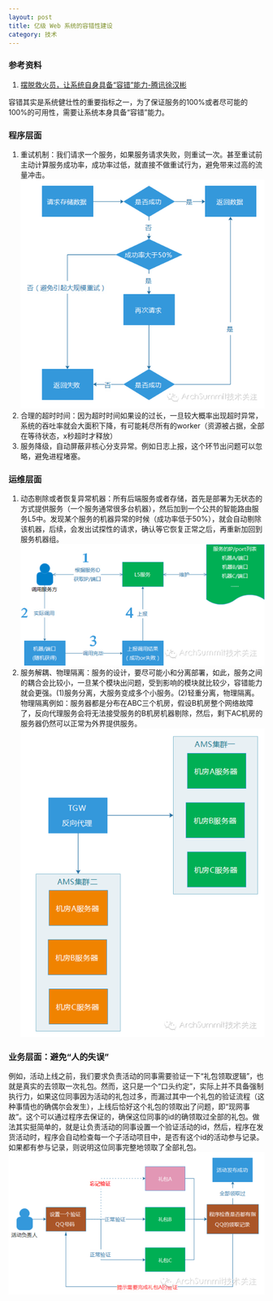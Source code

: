 ```yaml
---
layout: post
title: 亿级 Web 系统的容错性建设
category: 技术
---
```


### 参考资料
1. [摆脱救火员，让系统自身具备“容错”能力-腾讯徐汉彬](http://mp.weixin.qq.com/s?__biz=MzI4NzE1NTYyMg==&mid=402483623&idx=1&sn=43ba706e3919bec0661fe338bdeba3da)

容错其实是系统健壮性的重要指标之一，为了保证服务的100%或者尽可能的100%的可用性，需要让系统本身具备“容错”能力。

### 程序层面
1. 重试机制：我们请求一个服务，如果服务请求失败，则重试一次。甚至重试前主动计算服务成功率，成功率过低，就直接不做重试行为，避免带来过高的流量冲击。<br />![](/static/image/20160330_1.png)
2. 合理的超时时间：因为超时时间如果设的过长，一旦较大概率出现超时异常，系统的吞吐率就会大面积下降，有可能耗尽所有的worker（资源被占据，全部在等待状态，x秒超时才释放）
3. 服务降级，自动屏蔽非核心分支异常。例如日志上报，这个环节出问题可以忽略，避免进程堵塞。

### 运维层面
1. 动态剔除或者恢复异常机器：所有后端服务或者存储，首先是部署为无状态的方式提供服务（一个服务通常很多台机器），然后加到一个公共的智能路由服务L5中。发现某个服务的机器异常的时候（成功率低于50%），就会自动剔除该机器，后续，会发出试探性的请求，确认等它恢复正常之后，再重新加回到服务机器组。<br />![](/static/image/20160330_3.png)
2. 服务解耦、物理隔离：服务的设计，要尽可能小和分离部署，如此，服务之间的耦合会比较小，一旦某个模块出问题，受到影响的模块就比较少，容错能力就会更强。(1)服务分离，大服务变成多个小服务。(2)轻重分离，物理隔离。物理隔离例如：服务器都是分布在ABC三个机房，假设B机房整个网络故障了，反向代理服务会将无法接受服务的B机房机器剔除，然后，剩下AC机房的服务器仍然可以正常为外界提供服务。<br />![](/static/image/20160330_4.png)

### 业务层面：避免“人的失误”
例如，活动上线之前，我们要求负责活动的同事需要验证一下“礼包领取逻辑”，也就是真实的去领取一次礼包。然而，这只是一个“口头约定”，实际上并不具备强制执行力，如果这位同事因为活动的礼包过多，而漏过其中一个礼包的验证流程（这种事情也的确偶尔会发生），上线后恰好这个礼包的领取出了问题，即“现网事故”。这个可以通过程序去保证的，确保这位同事的id的确领取过全部的礼包。做法其实挺简单的，就是让负责活动的同事设置一个验证活动的id，然后，程序在发货活动时，程序会自动检查每一个子活动项目中，是否有这个id的活动参与记录。如果都有参与记录，则说明这位同事完整地领取了全部礼包。
![](/static/image/20160330_2.png)

